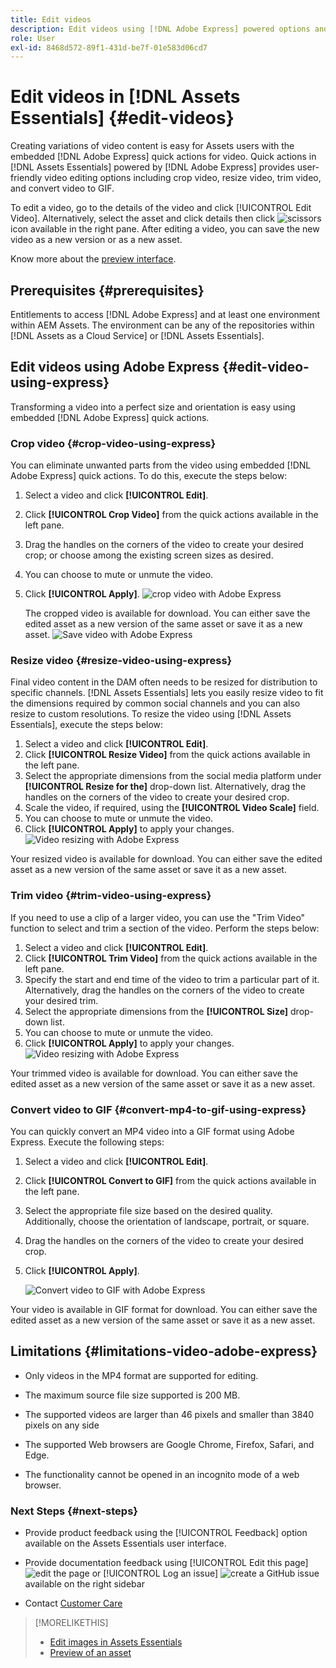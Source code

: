 ```yaml
---
title: Edit videos
description: Edit videos using [!DNL Adobe Express] powered options and save updated videos as versions.
role: User
exl-id: 8468d572-89f1-431d-be7f-01e583d06cd7
---
```

# Edit videos in [!DNL Assets Essentials] {#edit-videos}

Creating variations of video content is easy for Assets users with the embedded [!DNL Adobe Express] quick actions for video. Quick actions in [!DNL Assets Essentials] powered by [!DNL Adobe Express] provides user-friendly video editing options including crop video, resize video, trim video, and convert video to GIF.

To edit a video, go to the details of the video and click [!UICONTROL Edit Video]. Alternatively, select the asset and click details then click ![scissors](assets/do-not-localize/cut.svg) icon available in the right pane. After editing a video, you can save the new video as a new version or as a new asset.

Know more about the [preview interface](/help/using/navigate-view.md#preview-assets).

## Prerequisites {#prerequisites}

Entitlements to access [!DNL Adobe Express] and at least one environment within AEM Assets. The environment can be any of the repositories within [!DNL Assets as a Cloud Service] or [!DNL Assets Essentials].

## Edit videos using Adobe Express {#edit-video-using-express}

Transforming a video into a perfect size and orientation is easy using embedded [!DNL Adobe Express] quick actions.

### Crop video {#crop-video-using-express}

You can eliminate unwanted parts from the video using embedded [!DNL Adobe Express] quick actions. To do this, execute the steps below:

1. Select a video and click **[!UICONTROL Edit]**.
2. Click **[!UICONTROL Crop Video]** from the quick actions available in the left pane.
3. Drag the handles on the corners of the video to create your desired crop; or choose among the existing screen sizes as desired.
4. You can choose to mute or unmute the video. 
5. Click **[!UICONTROL Apply]**.
   ![crop video with Adobe Express](/help/using/assets/adobe-express-crop-video.png)
   
    The cropped video is available for download. You can either save the edited asset as a new version of the same asset or save it as a new asset. ![Save video with Adobe Express](/help/using/assets/adobe-express-save-video.png)

### Resize video {#resize-video-using-express}

Final video content in the DAM often needs to be resized for distribution to specific channels. [!DNL Assets Essentials] lets you easily resize video to fit the dimensions required by common social channels and you can also resize to custom resolutions. To resize the video using [!DNL Assets Essentials], execute the steps below: 

1. Select a video and click **[!UICONTROL Edit]**.
2. Click **[!UICONTROL Resize Video]** from the quick actions available in the left pane.
3. Select the appropriate dimensions from the social media platform under **[!UICONTROL Resize for the]** drop-down list. Alternatively, drag the handles on the corners of the video to create your desired crop.
4. Scale the video, if required, using the **[!UICONTROL Video Scale]** field.
5. You can choose to mute or unmute the video.
6. Click **[!UICONTROL Apply]** to apply your changes.
   ![Video resizing with Adobe Express](/help/using/assets/adobe-express-resize-video.png)

Your resized video is available for download. You can either save the edited asset as a new version of the same asset or save it as a new asset.

### Trim video {#trim-video-using-express}

If you need to use a clip of a larger video, you can use the "Trim Video" function to select and trim a section of the video. Perform the steps below:

1. Select a video and click **[!UICONTROL Edit]**.
2. Click **[!UICONTROL Trim Video]** from the quick actions available in the left pane.
3. Specify the start and end time of the video to trim a particular part of it. Alternatively, drag the handles on the corners of the video to create your desired trim.
4. Select the appropriate dimensions from the **[!UICONTROL Size]** drop-down list. 
5. You can choose to mute or unmute the video.
6. Click **[!UICONTROL Apply]** to apply your changes.
   ![Video resizing with Adobe Express](/help/using/assets/adobe-express-trim-video.png)

Your trimmed video is available for download. You can either save the edited asset as a new version of the same asset or save it as a new asset.

### Convert video to GIF {#convert-mp4-to-gif-using-express}

You can quickly convert an MP4 video into a GIF format using Adobe Express. Execute the following steps:

1. Select a video and click **[!UICONTROL Edit]**.
2. Click **[!UICONTROL Convert to GIF]** from the quick actions available in the left pane.
3. Select the appropriate file size based on the desired quality. Additionally, choose the orientation of landscape, portrait, or square.
4. Drag the handles on the corners of the video to create your desired crop.
5. Click **[!UICONTROL Apply]**.

    ![Convert video to GIF with Adobe Express](/help/using/assets/adobe-express-convert-video-to-gif.png)

Your video is available in GIF format for download. You can either save the edited asset as a new version of the same asset or save it as a new asset.

## Limitations {#limitations-video-adobe-express}

* Only videos in the MP4 format are supported for editing.

* The maximum source file size supported is 200 MB.

* The supported videos are larger than 46 pixels and smaller than 3840 pixels on any side

* The supported Web browsers are Google Chrome, Firefox, Safari, and Edge.

* The functionality cannot be opened in an incognito mode of a web browser.

### Next Steps {#next-steps}

* Provide product feedback using the [!UICONTROL Feedback] option available on the Assets Essentials user interface.

* Provide documentation feedback using [!UICONTROL Edit this page] ![edit the page](assets/do-not-localize/edit-page.png) or [!UICONTROL Log an issue] ![create a GitHub issue](assets/do-not-localize/github-issue.png) available on the right sidebar

* Contact [Customer Care](https://experienceleague.adobe.com/?support-solution=General#support)

>[!MORELIKETHIS]
>
>* [Edit images in Assets Essentials](/help/using/edit-images.md)
>* [Preview of an asset](/help/using/navigate-view.md#preview-assets)
